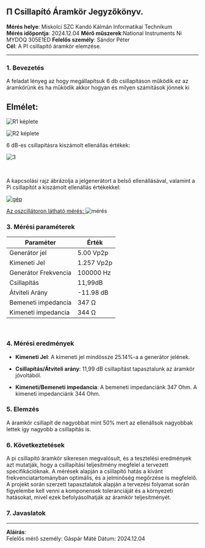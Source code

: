 ## &#928; Csillapító Áramkör Jegyzőkönyv.

**Mérés helye**: Miskolci SZC Kandó Kálmán Informatikai Technikum  
**Mérés időpontja**: 2024.12.04
**Mérő műszerek**:National Instruments Ni MYDOQ 305E1ED 
**Felelős személy**: Sándor Péter  
**Cél**: A PI csillapító áramkör elemzése.

---

### 1. **Bevezetés**

A feladat lényeg az hogy megállapítsuk 6 db csillapításon működik ez az áramkörünk és ha működik akkor hogyan és milyen számítások jönnek ki

## Elmélet:



![R1 képlete](https://raw.githubusercontent.com/szabot2/pi-csillapito/cffee4ced185268076fb4bf54fdfafc23a0b0f74/kepek/svgviewer-output.svg)

![R2 képlete](https://raw.githubusercontent.com/szabot2/pi-csillapito/cffee4ced185268076fb4bf54fdfafc23a0b0f74/kepek/svgviewer-output(1).svg)


6 dB-es csillapításra kiszámolt ellenállás értékek:


![3](https://github.com/user-attachments/assets/e95208af-e88d-4679-96ce-14386a855e08)


<br>

A kapcsolási rajz ábrázolja a jelgenerátort a belső ellenállásával, valamint a Pi csillapítót a kiszámolt ellenállás értékekkel:

<a target="blank" href="https://www.falstad.com/circuit/circuitjs.html?ctz=CQAgjCAMB0l3BWc0wCZIA4AsBmBDUsM4A2AThxAUiqpoQFMBaMMAKADcQySQcSM3XqgDsqKOHDxaNWdARsATkJCjx6QWokk4bAO4r+mzHwFR9qk1tQJhY8wZt3xOSFlX3ISvm48vfRhLousqu7lpYYM4S1CIWYaaCkbyBXsrJfiAZqZa6BhkRJOGeFtlmWEWJ5uk8mVi1OTpe+Q1mtjSppbVa7ZleAA5UOpm9gZTuzVnd9hXF4pP1KeWVnY4mYwFmA5aa9hpV4+YA9uAQ8+A2FciEaGQIkQgYdyIkYGRQsHAQNOKsfGxAA" >

![gép](https://github.com/user-attachments/assets/cc92dcc6-607c-4e01-a671-23c2e336c2b5)


Az oszcillátoron látható mérés:
</a>
</a>
![mérés](https://github.com/user-attachments/assets/bea507d3-fefd-4526-be8d-86c8b273a09e)

</a>


### 3. **Mérési paraméterek**

| Paraméter           | Érték |
|---------------------|-------|
| Generátor jel       | 5.00 Vp2p|
| Kimeneti Jel        | 1.257 Vp2p |
| Generátor Frekvencia| 100000 Hz |
| Csillapítás         | 11,99dB |
| Átviteli Arány      | -11.98 dB |
| Bemeneti impedancia | 347 Ω |
| Kimeneti impedancia | 344 Ω |   

<br>

### 4. **Mérési eredmények**

- **Kimeneti Jel**: A kimeneti jel mindössze 25.14%-a a generátor jelének.
  
- **Csillapítás/Átviteli arány**:  11,99 dB csillapítást tapasztalunk az áramkör jóvoltából.

- **Kimeneti/Bemeneti impedancia**: A bemeneti impedanciánk 347 Ohm. A kimeneti impedanciánk 344 Ohm.  

### 5. **Elemzés**
A áramkör csillapít de nagyobbat mint 50% mert az ellenállsok nagyobbak lettek így nagyobb a csillapítás is.
### 6. **Következtetések**
A pi csillapító áramkör sikeresen megvalósult, és a tesztelési eredmények azt mutatják, hogy a csillapítási teljesítmény megfelel a tervezett specifikációknak. A mérések alapján a csillapító hatás a kívánt frekvenciatartományban optimális, és a jelminőség megőrzése is megfelelő. A projekt során szerzett tapasztalatok alapján a tervezési folyamat során figyelembe kell venni a komponensek toleranciáját és a környezeti hatásokat, mivel ezek befolyásolhatják az áramkör teljesítményét.

### 7. **Javaslatok**



---

**Aláírás**:  
Felelős mérő személy: Gáspár Máté
Dátum: 2024.12.04


